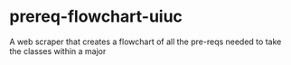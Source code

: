 # prereq-flowchart-uiuc
A web scraper that creates a flowchart of all the pre-reqs needed to take the classes within a major
